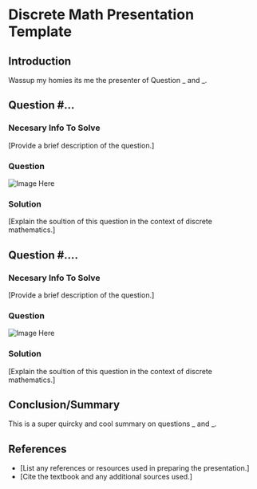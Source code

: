 # Discrete Math Presentation Template

## Introduction
Wassup my homies its me the presenter of Question _ and _.

## Question #...
### Necesary Info To Solve
[Provide a brief description of the question.]

### Question
![Image Here]()

### Solution
[Explain the soultion of this question in the context of discrete mathematics.]

## Question #....
### Necesary Info To Solve
[Provide a brief description of the question.]

### Question
![Image Here]()

### Solution
[Explain the soultion of this question in the context of discrete mathematics.]

## Conclusion/Summary
This is a super quircky and cool summary on questions _ and _.

## References
- [List any references or resources used in preparing the presentation.]
- [Cite the textbook and any additional sources used.]

